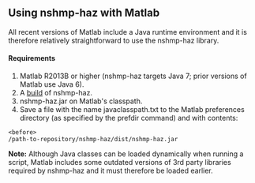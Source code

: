 Using nshmp-haz with Matlab
---------------------------

All recent versions of Matlab include a Java runtime environment and it is therefore relatively straightforward to use the nshmp-haz library.

#### Requirements

1. Matlab R2013B or higher (nshmp-haz targets Java 7; prior versions of Matlab use Java 6).
2. A [build](/usgs/nshmp-haz/wiki/Building-&-Running) of nshmp-haz.
3. nshmp-haz.jar on Matlab's classpath.
4. Save a file with the name javaclasspath.txt to the Matlab preferences directory (as specified by the prefdir command) and with contents:

  ```
  <before>
  /path-to-repository/nshmp-haz/dist/nshmp-haz.jar
  ```

**Note:** Although Java classes can be loaded dynamically when running a script, Matlab includes some outdated versions of 3rd party libraries required by nshmp-haz and it must therefore be loaded earlier.

